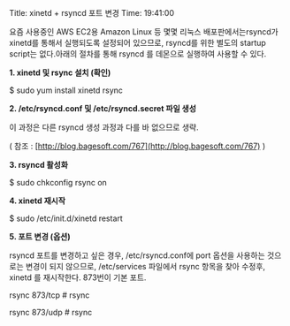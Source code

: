 Title: xinetd + rsyncd 포트 변경
Time: 19:41:00

요즘 사용중인 AWS EC2용 Amazon Linux 등 몇몇 리눅스 배포판에서는rsyncd가 xinetd를 통해서 실행되도록 설정되어
있으므로, rsyncd를 위한 별도의 startup script는 없다.아래의 절차를 통해 rsyncd 를 데몬으로 실행하여 사용할 수
있다.

  

**1. xinetd 및 rsync 설치 (확인)**

$ sudo yum install xinetd rsync

  

**2. /etc/rsyncd.conf 및 /etc/rsyncd.secret 파일 생성**

이 과정은 다른 rsyncd 생성 과정과 다를 바 없으므로 생략.

( 참조 : [http://blog.bagesoft.com/767](http://blog.bagesoft.com/767) )

  

**3. rsyncd 활성화**

$ sudo chkconfig rsync on

  

**4. xinetd 재시작**

$ sudo /etc/init.d/xinetd restart

  

**5. 포트 변경 (옵션)**

rsyncd 포트를 변경하고 싶은 경우, /etc/rsyncd.conf에 port 옵션을 사용하는 것으로는 변경이 되지 않으므로,
/etc/services 파일에서 rsync 항목을 찾아 수정후, xinetd 를 재시작한다. 873번이 기본 포트.

rsync 873/tcp # rsync

rsync 873/udp # rsync

  

  

  


